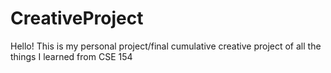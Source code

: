 # CreativeProject
Hello! This is my personal project/final cumulative creative project of all the things I learned from CSE 154
